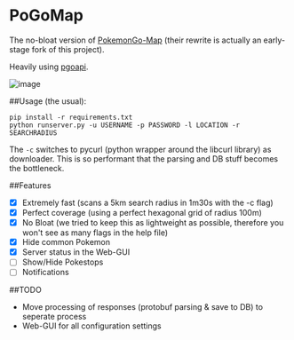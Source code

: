 # PoGoMap
The no-bloat version of [PokemonGo-Map](https://github.com/AHAAAAAAA/PokemonGo-Map) (their rewrite is actually an early-stage fork of this project).

Heavily using [pgoapi](https://github.com/tejado/pgoapi). 

![image](https://cloud.githubusercontent.com/assets/1723176/17143500/c06fdb42-5353-11e6-8ccc-f249928bf07c.png)


##Usage (the usual):

```
pip install -r requirements.txt
python runserver.py -u USERNAME -p PASSWORD -l LOCATION -r SEARCHRADIUS
```
The `-c` switches to pycurl (python wrapper around the libcurl library) as downloader. This is so performant that the parsing and DB stuff becomes the bottleneck. 

##Features
- [x] Extremely fast (scans a 5km search radius in 1m30s with the -c flag)
- [x] Perfect coverage (using a perfect hexagonal grid of radius 100m)
- [x] No Bloat (we tried to keep this as lightweight as possible, therefore you won't see as many flags in the help file)
- [x] Hide common Pokemon
- [x] Server status in the Web-GUI
- [ ] Show/Hide Pokestops
- [ ] Notifications

##TODO
 - Move processing of responses (protobuf parsing & save to DB) to seperate process
 - Web-GUI for all configuration settings
